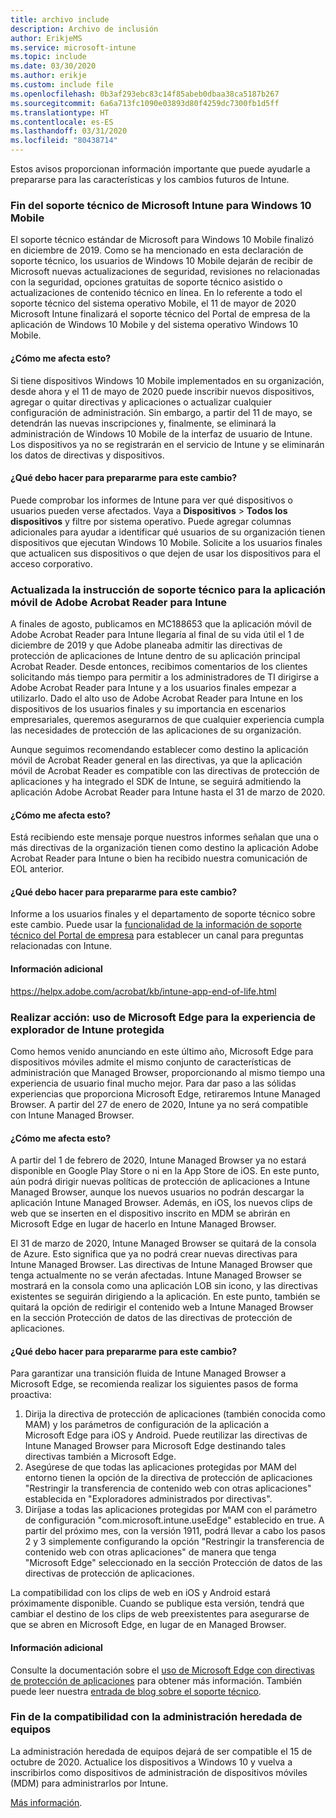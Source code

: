 ```yaml
---
title: archivo include
description: Archivo de inclusión
author: ErikjeMS
ms.service: microsoft-intune
ms.topic: include
ms.date: 03/30/2020
ms.author: erikje
ms.custom: include file
ms.openlocfilehash: 0b3af293ebc83c14f85abeb0dbaa38ca5187b267
ms.sourcegitcommit: 6a6a713fc1090e03893d80f4259dc7300fb1d5ff
ms.translationtype: HT
ms.contentlocale: es-ES
ms.lasthandoff: 03/31/2020
ms.locfileid: "80438714"
---
```

Estos avisos proporcionan información importante que puede ayudarle a prepararse para las características y los cambios futuros de Intune.

### <a name="microsoft-intune-support-for-windows-10-mobile-ending--3544938--"></a>Fin del soporte técnico de Microsoft Intune para Windows 10 Mobile<!--3544938-->
El soporte técnico estándar de Microsoft para Windows 10 Mobile finalizó en diciembre de 2019. Como se ha mencionado en esta declaración de soporte técnico, los usuarios de Windows 10 Mobile dejarán de recibir de Microsoft nuevas actualizaciones de seguridad, revisiones no relacionadas con la seguridad, opciones gratuitas de soporte técnico asistido o actualizaciones de contenido técnico en línea. En lo referente a todo el soporte técnico del sistema operativo Mobile, el 11 de mayor de 2020 Microsoft Intune finalizará el soporte técnico del Portal de empresa de la aplicación de Windows 10 Mobile y del sistema operativo Windows 10 Mobile.

#### <a name="how-does-this-affect-me"></a>¿Cómo me afecta esto?
Si tiene dispositivos Windows 10 Mobile implementados en su organización, desde ahora y el 11 de mayo de 2020 puede inscribir nuevos dispositivos, agregar o quitar directivas y aplicaciones o actualizar cualquier configuración de administración. Sin embargo, a partir del 11 de mayo, se detendrán las nuevas inscripciones y, finalmente, se eliminará la administración de Windows 10 Mobile de la interfaz de usuario de Intune. Los dispositivos ya no se registrarán en el servicio de Intune y se eliminarán los datos de directivas y dispositivos.  

#### <a name="what-do-i-need-to-do-to-prepare-for-this-change"></a>¿Qué debo hacer para prepararme para este cambio?
Puede comprobar los informes de Intune para ver qué dispositivos o usuarios pueden verse afectados. Vaya a **Dispositivos** > **Todos los dispositivos** y filtre por sistema operativo. Puede agregar columnas adicionales para ayudar a identificar qué usuarios de su organización tienen dispositivos que ejecutan Windows 10 Mobile. Solicite a los usuarios finales que actualicen sus dispositivos o que dejen de usar los dispositivos para el acceso corporativo.


### <a name="updated-support-statement-for-adobe-acrobat-reader-for-intune-mobile-app--5746776--"></a>Actualizada la instrucción de soporte técnico para la aplicación móvil de Adobe Acrobat Reader para Intune<!--5746776-->
A finales de agosto, publicamos en MC188653 que la aplicación móvil de Adobe Acrobat Reader para Intune llegaría al final de su vida útil el 1 de diciembre de 2019 y que Adobe planeaba admitir las directivas de protección de aplicaciones de Intune dentro de su aplicación principal Acrobat Reader. Desde entonces, recibimos comentarios de los clientes solicitando más tiempo para permitir a los administradores de TI dirigirse a Adobe Acrobat Reader para Intune y a los usuarios finales empezar a utilizarlo. Dado el alto uso de Adobe Acrobat Reader para Intune en los dispositivos de los usuarios finales y su importancia en escenarios empresariales, queremos asegurarnos de que cualquier experiencia cumpla las necesidades de protección de las aplicaciones de su organización. 

Aunque seguimos recomendando establecer como destino la aplicación móvil de Acrobat Reader general en las directivas, ya que la aplicación móvil de Acrobat Reader es compatible con las directivas de protección de aplicaciones y ha integrado el SDK de Intune, se seguirá admitiendo la aplicación Adobe Acrobat Reader para Intune hasta el 31 de marzo de 2020. 

#### <a name="how-does-this-affect-me"></a>¿Cómo me afecta esto?
Está recibiendo este mensaje porque nuestros informes señalan que una o más directivas de la organización tienen como destino la aplicación Adobe Acrobat Reader para Intune o bien ha recibido nuestra comunicación de EOL anterior. 

#### <a name="what-do-i-need-to-do-to-prepare-for-this-change"></a>¿Qué debo hacer para prepararme para este cambio?
Informe a los usuarios finales y el departamento de soporte técnico sobre este cambio. Puede usar la [funcionalidad de la información de soporte técnico del Portal de empresa](../apps/company-portal-app.md#support-information) para establecer un canal para preguntas relacionadas con Intune.

#### <a name="additional-information"></a>Información adicional
https://helpx.adobe.com/acrobat/kb/intune-app-end-of-life.html

### <a name="take-action-use-microsoft-edge-for-your-protected-intune-browser-experience--5728447--"></a>Realizar acción: uso de Microsoft Edge para la experiencia de explorador de Intune protegida<!--5728447-->
Como hemos venido anunciando en este último año, Microsoft Edge para dispositivos móviles admite el mismo conjunto de características de administración que Managed Browser, proporcionando al mismo tiempo una experiencia de usuario final mucho mejor. Para dar paso a las sólidas experiencias que proporciona Microsoft Edge, retiraremos Intune Managed Browser. A partir del 27 de enero de 2020, Intune ya no será compatible con Intune Managed Browser.  

#### <a name="how-does-this-affect-me"></a>¿Cómo me afecta esto? 
A partir del 1 de febrero de 2020, Intune Managed Browser ya no estará disponible en Google Play Store o ni en la App Store de iOS. En este punto, aún podrá dirigir nuevas políticas de protección de aplicaciones a Intune Managed Browser, aunque los nuevos usuarios no podrán descargar la aplicación Intune Managed Browser. Además, en iOS, los nuevos clips de web que se inserten en el dispositivo inscrito en MDM se abrirán en Microsoft Edge en lugar de hacerlo en Intune Managed Browser.  

El 31 de marzo de 2020, Intune Managed Browser se quitará de la consola de Azure. Esto significa que ya no podrá crear nuevas directivas para Intune Managed Browser. Las directivas de Intune Managed Browser que tenga actualmente no se verán afectadas. Intune Managed Browser se mostrará en la consola como una aplicación LOB sin icono, y las directivas existentes se seguirán dirigiendo a la aplicación. En este punto, también se quitará la opción de redirigir el contenido web a Intune Managed Browser en la sección Protección de datos de las directivas de protección de aplicaciones.  

#### <a name="what-do-i-need-to-do-to-prepare-for-this-change"></a>¿Qué debo hacer para prepararme para este cambio? 
Para garantizar una transición fluida de Intune Managed Browser a Microsoft Edge, se recomienda realizar los siguientes pasos de forma proactiva: 

1. Dirija la directiva de protección de aplicaciones (también conocida como MAM) y los parámetros de configuración de la aplicación a Microsoft Edge para iOS y Android. Puede reutilizar las directivas de Intune Managed Browser para Microsoft Edge destinando tales directivas también a Microsoft Edge.  
2. Asegúrese de que todas las aplicaciones protegidas por MAM del entorno tienen la opción de la directiva de protección de aplicaciones "Restringir la transferencia de contenido web con otras aplicaciones" establecida en "Exploradores administrados por directivas". 
3. Diríjase a todas las aplicaciones protegidas por MAM con el parámetro de configuración "com.microsoft.intune.useEdge" establecido en true. A partir del próximo mes, con la versión 1911, podrá llevar a cabo los pasos 2 y 3 simplemente configurando la opción "Restringir la transferencia de contenido web con otras aplicaciones" de manera que tenga "Microsoft Edge" seleccionado en la sección Protección de datos de las directivas de protección de aplicaciones. 

La compatibilidad con los clips de web en iOS y Android estará próximamente disponible. Cuando se publique esta versión, tendrá que cambiar el destino de los clips de web preexistentes para asegurarse de que se abren en Microsoft Edge, en lugar de en Managed Browser. 

#### <a name="additional-information"></a>Información adicional
Consulte la documentación sobre el [uso de Microsoft Edge con directivas de protección de aplicaciones](../apps/manage-microsoft-edge.md) para obtener más información. También puede leer nuestra [entrada de blog sobre el soporte técnico](https://techcommunity.microsoft.com/t5/Intune-Customer-Success/Use-Microsoft-Edge-for-your-Protected-Intune-Browser-Experience/ba-p/1004269).

### <a name="end-of-support-for-legacy-pc-management"></a>Fin de la compatibilidad con la administración heredada de equipos

La administración heredada de equipos dejará de ser compatible el 15 de octubre de 2020. Actualice los dispositivos a Windows 10 y vuelva a inscribirlos como dispositivos de administración de dispositivos móviles (MDM) para administrarlos por Intune.

[Más información](https://go.microsoft.com/fwlink/?linkid=2107122).


